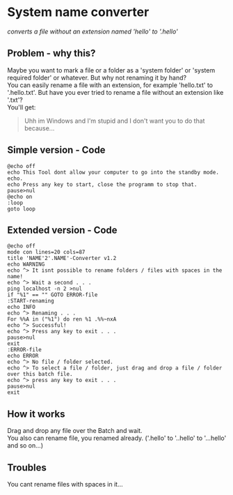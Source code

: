# System name converter
_converts a file without an extension named 'hello' to '.hello'_
## Problem - why this?
Maybe you want to mark a file or a folder as a 'system folder' or 'system required folder' or whatever. But why not renaming it by hand?<br>
You can easily rename a file with an extension, for example 'hello.txt' to '.hello.txt'. But have you ever tried to rename a file without an extension like '.txt'?<br>
You'll get:
> Uhh im Windows and I'm stupid and I don't want you to do that because...
## Simple version - Code
```Batch
@echo off
echo This Tool dont allow your computer to go into the standby mode.
echo.
echo Press any key to start, close the programm to stop that.
pause>nul
@echo on
:loop
goto loop
```
## Extended version - Code
```Batch
@echo off
mode con lines=20 cols=87
title 'NAME'2'.NAME'-Converter v1.2
echo WARNING
echo ^> It isnt possible to rename folders / files with spaces in the name!
echo ^> Wait a second . . .
ping localhost -n 2 >nul
if "%1" == "" GOTO ERROR-file
:START-renaming
echo INFO
echo ^> Renaming . . .
For %%A in ("%1") do ren %1 .%%~nxA
echo ^> Successful!
echo ^> Press any key to exit . . .
pause>nul
exit
:ERROR-file
echo ERROR
echo ^> No file / folder selected.
echo ^> To select a file / folder, just drag and drop a file / folder over this batch file.
echo ^> press any key to exit . . .
pause>nul
exit
```
## How it works
Drag and drop any file over the Batch and wait.<br>
You also can rename file, you renamed already. ('.hello' to '..hello' to '...hello' and so on...)
## Troubles
You cant rename files with spaces in it...

